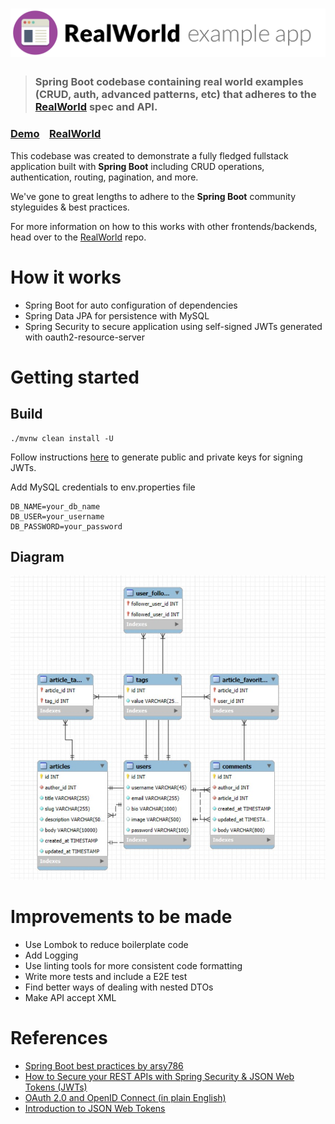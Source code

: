 # ![RealWorld Example App](logo.png)

> ### Spring Boot codebase containing real world examples (CRUD, auth, advanced patterns, etc) that adheres to the [RealWorld](https://github.com/gothinkster/realworld) spec and API.


### [Demo](https://demo.realworld.io/)&nbsp;&nbsp;&nbsp;&nbsp;[RealWorld](https://github.com/gothinkster/realworld)


This codebase was created to demonstrate a fully fledged fullstack application built with **Spring Boot** including CRUD operations, authentication, routing, pagination, and more.

We've gone to great lengths to adhere to the **Spring Boot** community styleguides & best practices.

For more information on how to this works with other frontends/backends, head over to the [RealWorld](https://github.com/gothinkster/realworld) repo.


# How it works
- Spring Boot for auto configuration of dependencies
- Spring Data JPA for persistence with MySQL
- Spring Security to secure application using self-signed JWTs generated with oauth2-resource-server

# Getting started

## Build
```
./mvnw clean install -U
```
Follow instructions [here](https://www.danvega.dev/blog/spring-security-jwt#rsa-public-private-keys) to generate public and private keys for signing JWTs.

Add MySQL credentials to env.properties file
```
DB_NAME=your_db_name
DB_USER=your_username
DB_PASSWORD=your_password
```

## Diagram
![Database ER diagram](realworld-er-diagram.jpg "ER diagram")

# Improvements to be made
- Use Lombok to reduce boilerplate code
- Add Logging
- Use linting tools for more consistent code formatting
- Write more tests and include a E2E test
- Find better ways of dealing with nested DTOs
- Make API accept XML

# References
- [Spring Boot best practices by arsy786](https://github.com/arsy786/springboot-best-practices/tree/master)
- [How to Secure your REST APIs with Spring Security & JSON Web Tokens (JWTs)](https://www.danvega.dev/blog/spring-security-jwt)
- [OAuth 2.0 and OpenID Connect (in plain English)](https://www.youtube.com/watch?v=996OiexHze0)
- [Introduction to JSON Web Tokens](https://jwt.io/introduction)
